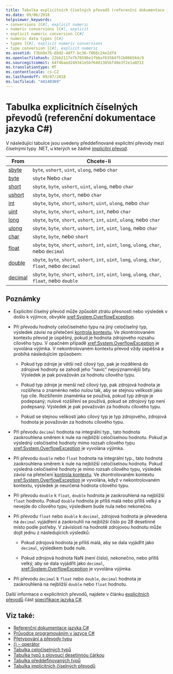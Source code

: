 ```yaml
---
title: Tabulka explicitních číselných převodů (referenční dokumentace jazyka C#)
ms.date: 09/06/2018
helpviewer_keywords:
- conversions [C#], explicit numeric
- numeric conversions [C#], explicit
- explicit numeric conversion [C#]
- numeric data types [C#]
- types [C#], explicit numeric conversions
- type conversion [C#], explicit numeric
ms.assetid: f3bb9e76-6b92-4df7-bc36-f866c24e1dfd
ms.openlocfilehash: 22bb2117e7b78596e1fb6af63584f51b066564c9
ms.sourcegitcommit: 64f4baed249341e5bf64d1385bf48e3f2e1a0211
ms.translationtype: MT
ms.contentlocale: cs-CZ
ms.lasthandoff: 09/07/2018
ms.locfileid: "44140369"
---
```

# <a name="explicit-numeric-conversions-table-c-reference"></a>Tabulka explicitních číselných převodů (referenční dokumentace jazyka C#)

V následující tabulce jsou uvedeny předdefinované explicitní převody mezi číselnými typy .NET, u kterých se žádné [implicitní převod](implicit-numeric-conversions-table.md).

|From|Chcete-li|  
|----------|--------|  
|[sbyte](sbyte.md)|`byte`, `ushort`, `uint`, `ulong`, nebo `char`|  
|[byte](byte.md)|`sbyte` Nebo `char`|  
|[short](short.md)|`sbyte`, `byte`, `ushort`, `uint`, `ulong`, nebo `char`|  
|[ushort](ushort.md)|`sbyte`, `byte`, `short`, nebo `char`|  
|[int](int.md)|`sbyte`, `byte`, `short`, `ushort`, `uint`, `ulong`, nebo `char`|  
|[uint](uint.md)|`sbyte`, `byte`, `short`, `ushort`, `int`, nebo `char`|  
|[long](long.md)|`sbyte`, `byte`, `short`, `ushort`, `int`, `uint`, `ulong`, nebo `char`|  
|[ulong](ulong.md)|`sbyte`, `byte`, `short`, `ushort`, `int`, `uint`, `long`, nebo `char`|  
|[char](char.md)|`sbyte`, `byte`, nebo `short`|  
|[float](float.md)|`sbyte`, `byte`, `short`, `ushort`, `int`, `uint`, `long`, `ulong`, `char`, nebo `decimal`|  
|[double](double.md)|`sbyte`, `byte`, `short`, `ushort`, `int`, `uint`, `long`, `ulong`, `char`, `float`, nebo `decimal`|  
|[decimal](decimal.md)|`sbyte`, `byte`, `short`, `ushort`, `int`, `uint`, `long`, `ulong`, `char`, `float`, nebo `double`|  
  
## <a name="remarks"></a>Poznámky  
  
- Explicitní číselný převod může způsobit ztrátu přesnosti nebo výsledek v došlo k výjimce, obvykle <xref:System.OverflowException>.  

- Při převodu hodnoty celočíselného typu na jiný celočíselný typ, výsledek závisí na přetečení [kontrola kontextu](checked-and-unchecked.md). Ve zkontrolovaném kontextu převod je úspěšný, pokud je hodnota zdrojového rozsahu cílového typu. V opačném případě <xref:System.OverflowException> je vyvolána výjimka. V nekontrolovaném kontextu převod vždy úspěšná a probíhá následujícím způsobem:

  - Pokud typ zdroje je větší než cílový typ, pak je rozdělená do zdrojové hodnoty se zahodí jeho "navíc" nejvýznamnější bity. Výsledek je pak považován za hodnotu cílového typu.

  - Pokud typ zdroje je menší než cílový typ, pak zdrojová hodnota je rozšířena o znaménko nebo nulou tak, aby se stejnou velikostí jako typ cíle. Rozšířením znaménka se používá, pokud typ zdroje je podepsaný; nulové rozšíření se používá, pokud se zdrojový typ není podepsaný. Výsledek je pak považován za hodnotu cílového typu.

  - Pokud se stejnou velikostí jako cílový typ je typ zdrojového, zdrojová hodnota je považován za hodnotu cílového typu.
  
- Při převodu `decimal` hodnota na integrální typ., tato hodnota zaokrouhlena směrem k nule na nejbližší celočíselnou hodnotu. Pokud je výsledný celočíselné hodnoty mimo rozsah cílového typu <xref:System.OverflowException> je vyvolána výjimka.  
  
- Při převodu `double` nebo `float` hodnota na integrální typ., tato hodnota zaokrouhlena směrem k nule na nejbližší celočíselnou hodnotu. Pokud výsledná celočíselné hodnoty je mimo rozsah cílového typu, výsledek závisí na přetečení [kontrola kontextu](checked-and-unchecked.md). Ve zkontrolovaném kontextu <xref:System.OverflowException> je vyvolána, když v nekontrolovaném kontextu, výsledek je neurčená hodnota cílového typu.  
  
- Při převodu `double` k `float`, `double` hodnota je zaokrouhlená na nejbližší `float` hodnotu. Pokud `double` hodnota je příliš malá nebo příliš velký a nevejde do cílového typu, výsledkem bude nula nebo nekonečno.  
  
- Při převodu `float` nebo `double` k `decimal`, zdrojová hodnota je převedena na `decimal` vyjádření a zaokrouhlí na nejbližší číslo po 28 desetinné místo podle potřeby. V závislosti na hodnotě zdrojovou hodnotu může dojít jednu z následujících výsledků:  

  - Pokud zdrojová hodnota je příliš malá, aby se dala vyjádřit jako `decimal`, výsledkem bude nule.  

  - Pokud zdrojová hodnota NaN (není číslo), nekonečno, nebo příliš velký, aby se dala vyjádřit jako `decimal`, <xref:System.OverflowException> je vyvolána výjimka.  
  
- Při převodu `decimal` k `float` nebo `double`, `decimal` hodnota je zaokrouhlená na nejbližší `double` nebo `float` hodnotu.  
  
 Další informace o explicitních převodů, najdete v článku [explicitních převodů](/dotnet/csharp/language-reference/language-specification/conversions#explicit-conversions) část [specifikace jazyka C#](../language-specification/index.md).
  
## <a name="see-also"></a>Viz také:

- [Referenční dokumentace jazyka C#](../index.md)
- [Průvodce programováním v jazyce C#](../../programming-guide/index.md)
- [Přetypování a převody typu](../../programming-guide/types/casting-and-type-conversions.md)
- [() – operátor](../operators/invocation-operator.md)
- [Tabulka celočíselných typů](integral-types-table.md)
- [Tabulka typů s plovoucí desetinnou čárkou](floating-point-types-table.md)
- [Tabulka předdefinovaných typů](built-in-types-table.md)
- [Tabulka implicitních číselných převodů](implicit-numeric-conversions-table.md)
